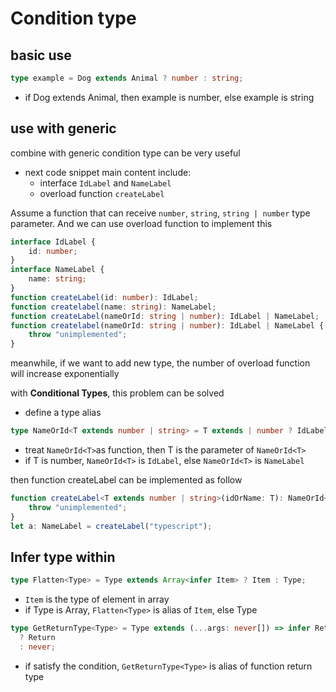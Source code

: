 # Condition type

## basic use

```ts
type example = Dog extends Animal ? number : string;
```

- if Dog extends Animal, then example is number, else example is string

## use with generic

combine with generic condition type can be very useful

- next code snippet main content include:
  - interface `IdLabel` and `NameLabel`
  - overload function `createLabel`

Assume a function that can receive `number`, `string`, `string | number` type parameter. And we can use overload function to implement this

```ts
interface IdLabel {
    id: number;
}
interface NameLabel {
    name: string;
}
function createLabel(id: number): IdLabel;
function createlabel(name: string): NameLabel;
function createLabel(nameOrId: string | number): IdLabel | NameLabel;
function createlabel(nameOrId: string | number): IdLabel | NameLabel {
    throw "unimplemented";
}
```

meanwhile, if we want to add new type, the number of overload function will increase exponentially

with **Conditional Types**, this problem can be solved

- define a type alias

```ts
type NameOrId<T extends number | string> = T extends | number ? IdLabel : NameLabel;
```

- treat `NameOrId<T>`as function, then T is the parameter of `NameOrId<T>`
- if T is number, `NameOrId<T>` is `IdLabel`, else `NameOrId<T>` is `NameLabel`

then function createLabel can be implemented as follow

```ts
function createLabel<T extends number | string>(idOrName: T): NameOrId<T> {
    throw "unimplemented";
}
let a: NameLabel = createLabel("typescript");
```

## Infer type within

```ts
type Flatten<Type> = Type extends Array<infer Item> ? Item : Type;
```

- `Item` is the type of element in array
- if Type is Array, `Flatten<Type>` is alias of `Item`, else Type

```ts
type GetReturnType<Type> = Type extends (...args: never[]) => infer Return
  ? Return
  : never;
```

- if satisfy the condition, `GetReturnType<Type>` is alias of function return type
